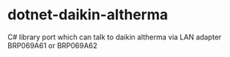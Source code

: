# dotnet-daikin-altherma
C# library port which can talk to daikin altherma via LAN adapter BRP069A61 or BRP069A62
